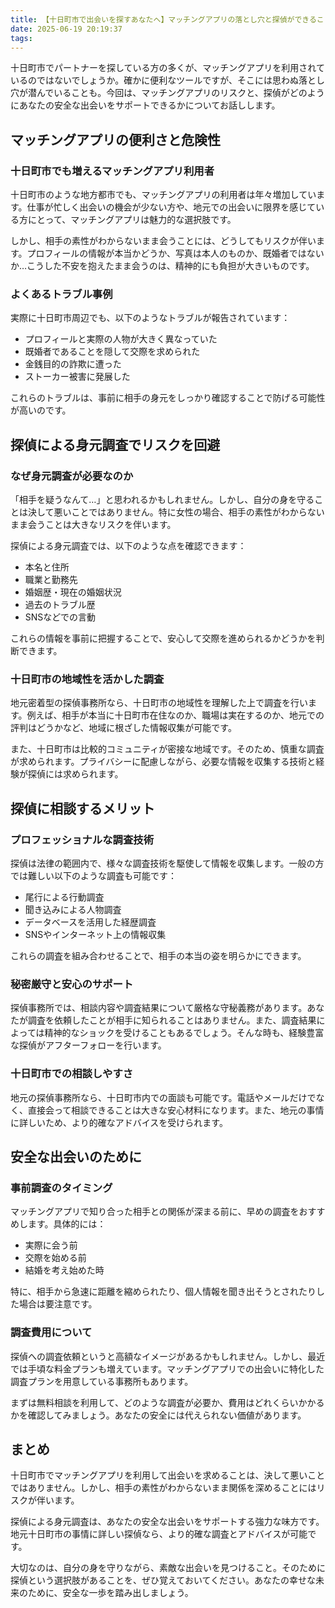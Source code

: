 ```yaml
---
title: 【十日町市で出会いを探すあなたへ】マッチングアプリの落とし穴と探偵ができること
date: 2025-06-19 20:19:37
tags:
---
```


十日町市でパートナーを探している方の多くが、マッチングアプリを利用されているのではないでしょうか。確かに便利なツールですが、そこには思わぬ落とし穴が潜んでいることも。今回は、マッチングアプリのリスクと、探偵がどのようにあなたの安全な出会いをサポートできるかについてお話しします。

## マッチングアプリの便利さと危険性

### 十日町市でも増えるマッチングアプリ利用者

十日町市のような地方都市でも、マッチングアプリの利用者は年々増加しています。仕事が忙しく出会いの機会が少ない方や、地元での出会いに限界を感じている方にとって、マッチングアプリは魅力的な選択肢です。

しかし、相手の素性がわからないまま会うことには、どうしてもリスクが伴います。プロフィールの情報が本当かどうか、写真は本人のものか、既婚者ではないか…こうした不安を抱えたまま会うのは、精神的にも負担が大きいものです。

### よくあるトラブル事例

実際に十日町市周辺でも、以下のようなトラブルが報告されています：

- プロフィールと実際の人物が大きく異なっていた
- 既婚者であることを隠して交際を求められた
- 金銭目的の詐欺に遭った
- ストーカー被害に発展した

これらのトラブルは、事前に相手の身元をしっかり確認することで防げる可能性が高いのです。

## 探偵による身元調査でリスクを回避

### なぜ身元調査が必要なのか

「相手を疑うなんて…」と思われるかもしれません。しかし、自分の身を守ることは決して悪いことではありません。特に女性の場合、相手の素性がわからないまま会うことは大きなリスクを伴います。

探偵による身元調査では、以下のような点を確認できます：

- 本名と住所
- 職業と勤務先
- 婚姻歴・現在の婚姻状況
- 過去のトラブル歴
- SNSなどでの言動

これらの情報を事前に把握することで、安心して交際を進められるかどうかを判断できます。

### 十日町市の地域性を活かした調査

地元密着型の探偵事務所なら、十日町市の地域性を理解した上で調査を行います。例えば、相手が本当に十日町市在住なのか、職場は実在するのか、地元での評判はどうかなど、地域に根ざした情報収集が可能です。

また、十日町市は比較的コミュニティが密接な地域です。そのため、慎重な調査が求められます。プライバシーに配慮しながら、必要な情報を収集する技術と経験が探偵には求められます。

## 探偵に相談するメリット

### プロフェッショナルな調査技術

探偵は法律の範囲内で、様々な調査技術を駆使して情報を収集します。一般の方では難しい以下のような調査も可能です：

- 尾行による行動調査
- 聞き込みによる人物調査
- データベースを活用した経歴調査
- SNSやインターネット上の情報収集

これらの調査を組み合わせることで、相手の本当の姿を明らかにできます。

### 秘密厳守と安心のサポート

探偵事務所では、相談内容や調査結果について厳格な守秘義務があります。あなたが調査を依頼したことが相手に知られることはありません。また、調査結果によっては精神的なショックを受けることもあるでしょう。そんな時も、経験豊富な探偵がアフターフォローを行います。

### 十日町市での相談しやすさ

地元の探偵事務所なら、十日町市内での面談も可能です。電話やメールだけでなく、直接会って相談できることは大きな安心材料になります。また、地元の事情に詳しいため、より的確なアドバイスを受けられます。

## 安全な出会いのために

### 事前調査のタイミング

マッチングアプリで知り合った相手との関係が深まる前に、早めの調査をおすすめします。具体的には：

- 実際に会う前
- 交際を始める前
- 結婚を考え始めた時

特に、相手から急速に距離を縮められたり、個人情報を聞き出そうとされたりした場合は要注意です。

### 調査費用について

探偵への調査依頼というと高額なイメージがあるかもしれません。しかし、最近では手頃な料金プランも増えています。マッチングアプリでの出会いに特化した調査プランを用意している事務所もあります。

まずは無料相談を利用して、どのような調査が必要か、費用はどれくらいかかるかを確認してみましょう。あなたの安全には代えられない価値があります。

## まとめ

十日町市でマッチングアプリを利用して出会いを求めることは、決して悪いことではありません。しかし、相手の素性がわからないまま関係を深めることにはリスクが伴います。

探偵による身元調査は、あなたの安全な出会いをサポートする強力な味方です。地元十日町市の事情に詳しい探偵なら、より的確な調査とアドバイスが可能です。

大切なのは、自分の身を守りながら、素敵な出会いを見つけること。そのために探偵という選択肢があることを、ぜひ覚えておいてください。あなたの幸せな未来のために、安全な一歩を踏み出しましょう。
